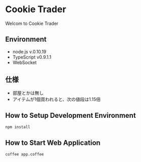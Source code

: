 # Cookie Trader

Welcom to Cookie Trader

## Environment

- node.js v.0.10.19
- TypeScript v0.9.1.1
- WebSocket

## 仕様

- 部屋とかは無し
- アイテムが1個買われると、次の値段は1.15倍

## How to Setup Development Environment

    npm install


## How to Start Web Application

    coffee app.coffee

